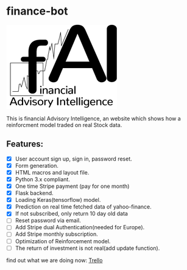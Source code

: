 # finance-bot
![](./static/assets/img/avatars/Aktie03neu.png)

This is financial Advisory Intelligence, an website which shows how a reinforcment model traded on real Stock data.
## Features:
- [x] User account sign up, sign in, password reset.
- [x] Form generation.
- [x] HTML macros and layout file.
- [x] Python 3.x compliant.
- [x] One time Stripe payment (pay for one month)
- [x] Flask backend.
- [x] Loading Keras(tensorflow) model.
- [x] Prediction on real time fetched data of yahoo-finance.
- [x] If not subscribed, only return 10 day old data
- [ ] Reset password via email.
- [ ] Add Stripe dual Authentication(needed for Europe).
- [ ] Add Stripe monthly subscription.
- [ ] Optimization of Reinforcement model.
- [ ] The return of investment is not real(add update function).

find out what we are doing now:
 [Trello](https://trello.com/b/PZsNx0rx/finance-adviser-bot)
